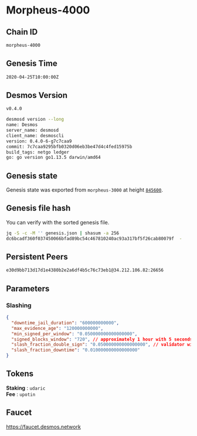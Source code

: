 # Morpheus-4000

## Chain ID
```sh
morpheus-4000
```

## Genesis Time
```sh
2020-04-25T10:00:00Z
```

## Desmos Version
```sh
v0.4.0
```

```sh
desmosd version --long
name: Desmos
server_name: desmosd
client_name: desmoscli
version: 0.4.0-6-g7c7caa9
commit: 7c7caa9295bfb0320d06eb3be47d4c4fed15975b 
build_tags: netgo ledger
go: go version go1.13.5 darwin/amd64
```

## Genesis state
Genesis state was exported from `morpheus-3000` at height [`845600`](https://morpheus-3000.desmos.network/blocks/845600).

## Genesis file hash
You can verify with the sorted genesis file.

```sh
jq -S -c -M '' genesis.json | shasum -a 256
dc6bcadf360f037450066bfad89bc54c467810240ac93a317bf5f26cab80079f  -
```

## Persistent Peers
```sh
e30d9bb713d17d1e4380b2e2a6df4b5c76c73eb1@34.212.106.82:26656
```

## Parameters

### Slashing

```json
{
  "downtime_jail_duration": "600000000000",
  "max_evidence_age": "120000000000",
  "min_signed_per_window": "0.050000000000000000",
  "signed_blocks_window": "720", // approximately 1 hour with 5 seconds block
  "slash_fraction_double_sign": "0.050000000000000000", // validator will be jailed for downtime if missing 684 blocks in 1 hour
  "slash_fraction_downtime": "0.010000000000000000"
}
```

## Tokens
__Staking__ : `udaric` \
__Fee__ : `upotin`

## Faucet
https://faucet.desmos.network
